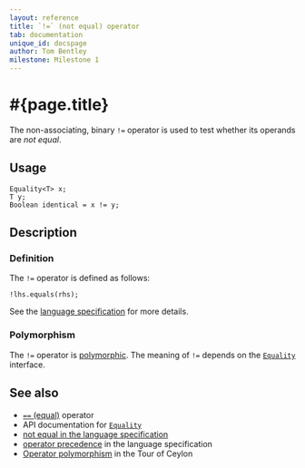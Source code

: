 ```yaml
---
layout: reference
title: `!=` (not equal) operator
tab: documentation
unique_id: docspage
author: Tom Bentley
milestone: Milestone 1
---
```


# #{page.title}

The non-associating, binary `!=` operator is used to test whether its operands 
are *not equal*.

## Usage 

    Equality<T> x;
    T y;
    Boolean identical = x != y;

## Description

### Definition

The `!=` operator is defined as follows:

    !lhs.equals(rhs);

See the [language specification](#{site.urls.spec}#equalitycomparison) for more details.

### Polymorphism

The `!=` operator is [polymorphic](/documentation/reference/operator/operator-polymorphism). 
The meaning of `!=` depends on the 
[`Equality`](#{site.urls.apidoc}/ceylon/language/interface_Equality.html) interface.

## See also

* [`==` (equal)](../equal) operator
* API documentation for [`Equality`](#{site.urls.apidoc}/ceylon/language/interface_Equality.html)
* [not equal in the language specification](#{site.urls.spec}#equalitycomparison)
* [operator precedence](#{site.urls.spec}#operatorprecedence) in the 
  language specification
* [Operator polymorphism](/documentation/tour/language-module/#operator_polymorphism) 
  in the Tour of Ceylon


